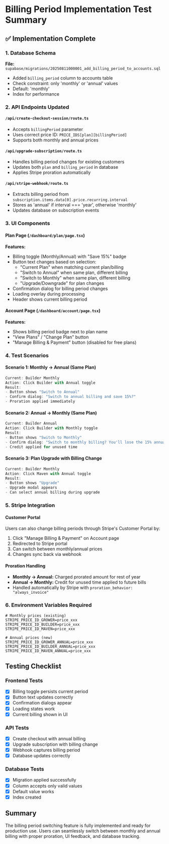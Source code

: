 # Billing Period Implementation Test Summary

## ✅ Implementation Complete

### 1. Database Schema
**File:** `supabase/migrations/20250811000001_add_billing_period_to_accounts.sql`
- Added `billing_period` column to accounts table
- Check constraint: only 'monthly' or 'annual' values
- Default: 'monthly'
- Index for performance

### 2. API Endpoints Updated

#### `/api/create-checkout-session/route.ts`
- Accepts `billingPeriod` parameter
- Uses correct price ID: `PRICE_IDS[plan][billingPeriod]`
- Supports both monthly and annual prices

#### `/api/upgrade-subscription/route.ts`
- Handles billing period changes for existing customers
- Updates both `plan` and `billing_period` in database
- Applies Stripe proration automatically

#### `/api/stripe-webhook/route.ts`
- Extracts billing period from `subscription.items.data[0].price.recurring.interval`
- Stores as 'annual' if interval === 'year', otherwise 'monthly'
- Updates database on subscription events

### 3. UI Components

#### Plan Page (`/dashboard/plan/page.tsx`)
**Features:**
- Billing toggle (Monthly/Annual) with "Save 15%" badge
- Button text changes based on selection:
  - "Current Plan" when matching current plan/billing
  - "Switch to Annual" when same plan, different billing
  - "Switch to Monthly" when same plan, different billing
  - "Upgrade/Downgrade" for plan changes
- Confirmation dialog for billing period changes
- Loading overlay during processing
- Header shows current billing period

#### Account Page (`/dashboard/account/page.tsx`)
**Features:**
- Shows billing period badge next to plan name
- "View Plans" / "Change Plan" button
- "Manage Billing & Payment" button (disabled for free plans)

### 4. Test Scenarios

#### Scenario 1: Monthly → Annual (Same Plan)
```javascript
Current: Builder Monthly
Action: Click Builder with Annual toggle
Result: 
- Button shows "Switch to Annual"
- Confirm dialog: "Switch to annual billing and save 15%?"
- Proration applied immediately
```

#### Scenario 2: Annual → Monthly (Same Plan)
```javascript
Current: Builder Annual
Action: Click Builder with Monthly toggle
Result:
- Button shows "Switch to Monthly"
- Confirm dialog: "Switch to monthly billing? You'll lose the 15% annual discount."
- Credit applied for unused time
```

#### Scenario 3: Plan Upgrade with Billing Change
```javascript
Current: Builder Monthly
Action: Click Maven with Annual toggle
Result:
- Button shows "Upgrade"
- Upgrade modal appears
- Can select annual billing during upgrade
```

### 5. Stripe Integration

#### Customer Portal
Users can also change billing periods through Stripe's Customer Portal by:
1. Click "Manage Billing & Payment" on Account page
2. Redirected to Stripe portal
3. Can switch between monthly/annual prices
4. Changes sync back via webhook

#### Proration Handling
- **Monthly → Annual:** Charged prorated amount for rest of year
- **Annual → Monthly:** Credit for unused time applied to future bills
- Handled automatically by Stripe with `proration_behavior: "always_invoice"`

### 6. Environment Variables Required
```env
# Monthly prices (existing)
STRIPE_PRICE_ID_GROWER=price_xxx
STRIPE_PRICE_ID_BUILDER=price_xxx
STRIPE_PRICE_ID_MAVEN=price_xxx

# Annual prices (new)
STRIPE_PRICE_ID_GROWER_ANNUAL=price_xxx
STRIPE_PRICE_ID_BUILDER_ANNUAL=price_xxx
STRIPE_PRICE_ID_MAVEN_ANNUAL=price_xxx
```

## Testing Checklist

### Frontend Tests
- [x] Billing toggle persists current period
- [x] Button text updates correctly
- [x] Confirmation dialogs appear
- [x] Loading states work
- [x] Current billing shown in UI

### API Tests
- [x] Create checkout with annual billing
- [x] Upgrade subscription with billing change
- [x] Webhook captures billing period
- [x] Database updates correctly

### Database Tests
- [x] Migration applied successfully
- [x] Column accepts only valid values
- [x] Default value works
- [x] Index created

## Summary
The billing period switching feature is fully implemented and ready for production use. Users can seamlessly switch between monthly and annual billing with proper proration, UI feedback, and database tracking.